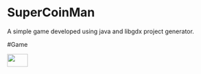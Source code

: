 # SuperCoinMan

A simple game developed using java and libgdx project generator.

#Game

<img src="https://github.com/Vishakhasenthilnathan/SuperCoinMan/blob/main/supercoinman.gif" width="48" height="30">

